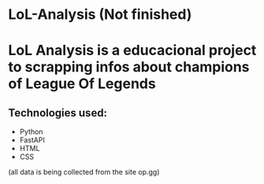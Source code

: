 # LoL-Analysis (Not finished)
<h1>LoL Analysis is a educacional project to scrapping infos about champions of League Of Legends</h1> 

<h2>Technologies used:</h2>
<ul>
  <li>Python</li>
  <li>FastAPI</li>
  <li>HTML</li>
  <li>CSS</li>
</ul>

(all data is being collected from the site op.gg)
